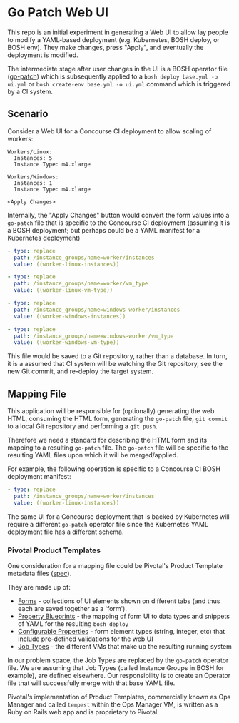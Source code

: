 # Go Patch Web UI

This repo is an initial experiment in generating a Web UI to allow lay people to modify a YAML-based deployment (e.g. Kubernetes, BOSH deploy, or BOSH env). They make changes, press "Apply", and eventually the deployment is modified.

The intermediate stage after user changes in the UI is a BOSH operator file ([go-patch](https://github.com/cppforlife/go-patch)) which is subsequently applied to a `bosh deploy base.yml -o ui.yml` or `bosh create-env base.yml -o ui.yml` command which is triggered by a CI system. 

## Scenario

Consider a Web UI for a Concourse CI deployment to allow scaling of workers:

```
Workers/Linux:
  Instances: 5
  Instance Type: m4.xlarge

Workers/Windows:
  Instances: 1
  Instance Type: m4.xlarge

<Apply Changes>
```

Internally, the "Apply Changes" button would convert the form values into a `go-patch` file that is specific to the Concourse CI deployment (assuming it is a BOSH deployment; but perhaps could be a YAML manifest for a Kubernetes deployment)

```yaml
- type: replace
  path: /instance_groups/name=worker/instances
  value: ((worker-linux-instances))

- type: replace
  path: /instance_groups/name=worker/vm_type
  value: ((worker-linux-vm-type))

- type: replace
  path: /instance_groups/name=windows-worker/instances
  value: ((worker-windows-instances))

- type: replace
  path: /instance_groups/name=windows-worker/vm_type
  value: ((worker-windows-vm-type))
```

This file would be saved to a Git repository, rather than a database. In turn, it is a assumed that CI system will be watching the Git repository, see the new Git commit, and re-deploy the target system.

## Mapping File

This application will be responsible for (optionally) generating the web HTML, consuming the HTML form, generating the `go-patch` file, `git commit` to a local Git repository and performing a `git push`.

Therefore we need a standard for describing the HTML form and its mapping to a resulting `go-patch` file. The `go-patch` file will be specific to the resulting YAML files upon which it will be merged/applied.

For example, the following operation is specific to a Concourse CI BOSH deployment manifest:

```yaml
- type: replace
  path: /instance_groups/name=worker/instances
  value: ((worker-linux-instances))
```

The same UI for a Concourse deployment that is backed by Kubernetes will require a different `go-patch` operator file since the Kubernetes YAML deployment file has a different schema.

### Pivotal Product Templates

One consideration for a mapping file could be Pivotal's Product Template metadata files ([spec](https://docs.pivotal.io/tiledev/2-0/product-template-reference.html)).

They are made up of:

* [Forms](https://docs.pivotal.io/tiledev/2-0/product-template-reference.html#form-properties) - collections of UI elements shown on different tabs (and thus each are saved together as a 'form').
* [Property Blueprints](https://docs.pivotal.io/tiledev/2-0/product-template-reference.html#property-blueprints) - the mapping of form UI to data types and snippets of YAML for the resulting `bosh deploy`
* [Configurable Properties](https://docs.pivotal.io/tiledev/2-0/product-template-reference.html#configurable-props) - form element types (string, integer, etc) that include pre-defined validations for the web UI
* [Job Types](https://docs.pivotal.io/tiledev/2-0/product-template-reference.html#job-types) - the different VMs that make up the resulting running system

In our problem space, the Job Types are replaced by the `go-patch` operator file. We are assuming that Job Types (called Instance Groups in BOSH for example), are defined elsewhere. Our responsibility is to create an Operator file that will successfully merge with that base YAML file.

Pivotal's implementation of Product Templates, commercially known as Ops Manager and called `tempest` within the Ops Manager VM, is written as a Ruby on Rails web app and is proprietary to Pivotal.